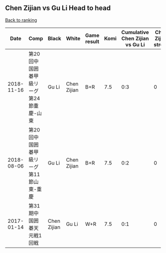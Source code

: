 ## Chen Zijian vs Gu Li Head to head

[Back to ranking](../../index.md)




| **Date** | **Comp** | **Black** | **White** | **Game result** | **Komi** | **Cumulative Chen Zijian vs Gu Li** | **Chen Zijian streak** | **Gu Li streak** | 
| --- | --- | --- | --- | --- | --- | --- | --- | --- |
| 2018-11-16 | 第20回中国囲碁甲級リーグ第24節重慶-山東 | Gu Li | Chen Zijian | B+R | 7.5 | 0:3 | 0 | 3 | 
| 2018-08-06 | 第20回中国囲碁甲級リーグ第11節山東-重慶 | Gu Li | Chen Zijian | B+R | 7.5 | 0:2 | 0 | 2 | 
| 2017-01-14 | 第31期中国囲碁天元戦1回戦 | Chen Zijian | Gu Li | W+R | 7.5 | 0:1 | 0 | 1 |




